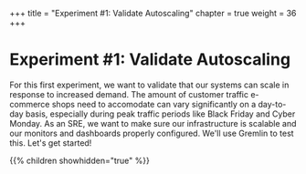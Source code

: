 +++
title = "Experiment #1: Validate Autoscaling"
chapter = true
weight = 36
+++

# Experiment #1: Validate Autoscaling

For this first experiment, we want to validate that our systems can scale in response to increased demand. The amount of customer traffic e-commerce shops need to accomodate can vary significantly on a day-to-day basis, especially during peak traffic periods like Black Friday and Cyber Monday. As an SRE, we want to make sure our infrastructure is scalable and our monitors and dashboards properly configured. We'll use Gremlin to test this.  Let's get started!

{{% children showhidden="true" %}}
